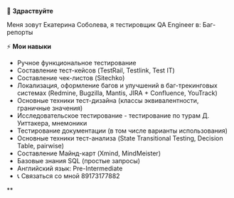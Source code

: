  👋 **Здраствуйте**
 
 Меня зовут Eкатерина Соболева, я тестировщик QA Engineer
 в: Баг-репорты

⚡  **Мои навыки**
-  Ручное функциональное тестирование
-  Составление тест-кейсов (TestRail, Testlink, Test IT)
-  Составление чек-листов (Sitechko)
-  Локализация, оформление багов и улучшений в баг-трекинговых системах (Redmine, Bugzilla, Mantis, JIRA + Confluence, YouTrack)
-  Основные техники тест-дизайна (классы эквивалентности, граничные значения)
-  Исследовательское тестирование - тестирование по турам Д. Уиттакера, мнемоники
-  Тестирование документации (в том числе варианты использования)
-  Основные техники тест-анализа (State Transitional Testing, Decision Table, pairwise)
-  Составление Майнд-карт (Xmind, MindMeister)
-  Базовые знания SQL (простые запросы)
-  Английский язык: Pre-Intermediate
-  📞 Связаться со мной 89173177882

<!---
EkaterinaSoboleva1986/EkaterinaSoboleva1986 is a ✨ special ✨ repository because its `README.md` (this file) appears on your GitHub profile.
**You can click the Preview link to take a look at your changes.
--->**
